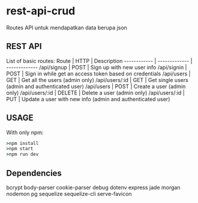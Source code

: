 # rest-api-crud
Routes API untuk mendapatkan data berupa json

## REST API
List of basic routes:
Route | HTTP | Description
------------ | ------------- | -------------
/api/signup | POST | Sign up with new user info
/api/signin | POST | Sign in while get an access token based on credentials
/api/users | GET | Get all the users (admin only)
/api/users/:id | GET | Get single users (admin and authenticated user)
/api/users | POST | Create a user (admin only)
/api/users/:id | DELETE | Delete a user (admin only)
/api/users/:id | PUT | Update a user with new info (admin and authenticated user)

## USAGE
With only npm:
```ruby
>npm install
>npm start
>npm run dev
```

## Dependencies
bcrypt
body-parser
cookie-parser
debug
dotenv
express
jade
morgan
nodemon
pg
sequelize
sequelize-cli
serve-favicon
